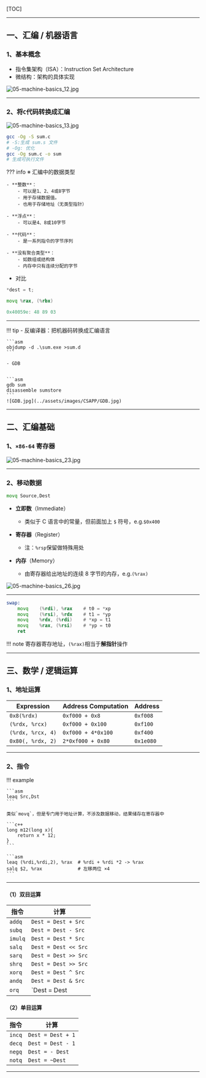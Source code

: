 [TOC]

---

## 一、汇编 / 机器语言

### 1、基本概念

- 指令集架构（ISA）：Instruction Set Architecture
- 微结构：架构的具体实现

![05-machine-basics_12.jpg](../assets/images/CSAPP/05-machine-basics_12.jpg)

---

### 2、将`C`代码转换成汇编

![05-machine-basics_13.jpg](../assets/images/CSAPP/05-machine-basics_13.jpg)

```bash
gcc -Og -S sum.c
# -S:生成 sum.s 文件
# -Og: 优化
gcc -Og sum.c -o sum
# 生成可执行文件
```

??? info
    ※ 汇编中的数据类型

    - **整数**：
        - 可以是1、2、4或8字节
        - 用于存储数据值。
        - 也用于存储地址（无类型指针）
    
    - **浮点**：
        - 可以是4、8或10字节
  
    - **代码**：
        - 是一系列指令的字节序列

    - **没有聚合类型**：
        - 如数组或结构体
        - 内存中只有连续分配的字节

- 对比

```c
*dest = t;
```

```asm
movq %rax, (%rbx)
```

```objective-c
0x40059e: 48 89 03
```

---

!!! tip
    - 反编译器：把机器码转换成汇编语言
    
    ```asm
    objdump -d .\sum.exe >sum.d
    ```
    
    - GDB
    
    
    ```asm
    gdb sum 
    disassemble sumstore
    ```
    ![GDB.jpg](../assets/images/CSAPP/GDB.jpg)

---

## 二、汇编基础

### 1、`×86-64` 寄存器

![05-machine-basics_23.jpg](../assets/images/CSAPP/05-machine-basics_23.jpg)

---

### 2、移动数据

```asm
movq Source,Dest
```

- **立即数**（Immediate）
    - 类似于 C 语言中的常量，但前面加上 `$` 符号，e.g.`$0x400`

- **寄存器**（Register）
    - 注：`%rsp`保留做特殊用处

- **内存**（Memory）
    - 由寄存器给出地址的连续 8 字节的内存，e.g.`(%rax)`

![05-machine-basics_26.jpg](../assets/images/CSAPP/05-machine-basics_26.jpg)

---

```asm
swap:
    movq    (%rdi), %rax	# t0 = *xp
    movq    (%rsi), %rdx	# t1 = *yp
    movq    %rdx, (%rdi)	# *xp = t1
    movq    %rax, (%rsi)	# *yp = t0
    ret
```

!!! note
    寄存器寄存地址，`(%rax)`相当于**解指针**操作

---

## 三、数学 / 逻辑运算

### 1、地址运算

| Expression        | Address Computation | Address   |
| ----------------- | ------------------- | --------- |
| `0x8(%rdx)`       | `0xf000 + 0x8`      | `0xf008`  |
| `(%rdx, %rcx)`    | `0xf000 + 0x100`    | `0xf100`  |
| `(%rdx, %rcx, 4)` | `0xf000 + 4*0x100`  | `0xf400`  |
| `0x80(, %rdx, 2)` | `2*0xf000 + 0x80`   | `0x1e080` |

---

### 2、指令

!!! example

    ```asm
    leaq Src,Dst
    ```
    
    类似`movq`，但是专门用于地址计算，不涉及数据移动，结果储存在寄存器中
    
    ```c++
    long m12(long x){
        return x * 12;
    }
    ```
    
    ```asm
    leaq (%rdi,%rdi,2), %rax  # %rdi + %rdi *2 -> %rax
    salq $2, %rax             # 左移两位 ×4
    ```

---

#### （1）双目运算

| 指令    | 计算                 |
| ------- | -------------------- |
| `addq`  | `Dest = Dest + Src`  |
| `subq`  | `Dest = Dest - Src`  |
| `imulq` | `Dest = Dest * Src`  |
| `salq`  | `Dest = Dest << Src` |
| `sarq`  | `Dest = Dest >> Src` |
| `shrq`  | `Dest = Dest >> Src` |
| `xorq`  | `Dest = Dest ^ Src`  |
| `andq`  | `Dest = Dest & Src`  |
| `orq`   | `Dest = Dest | Src`  |

#### （2）单目运算

| 指令   | 计算              |
| ------ | ----------------- |
| `incq` | `Dest = Dest + 1` |
| `decq` | `Dest = Dest - 1` |
| `negq` | `Dest = - Dest`   |
| `notq` | `Dest = ~Dest`    |

---
